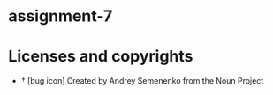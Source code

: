 # assignment-7

# Licenses and copyrights

- †	 [bug icon] Created by Andrey Semenenko from the Noun Project
